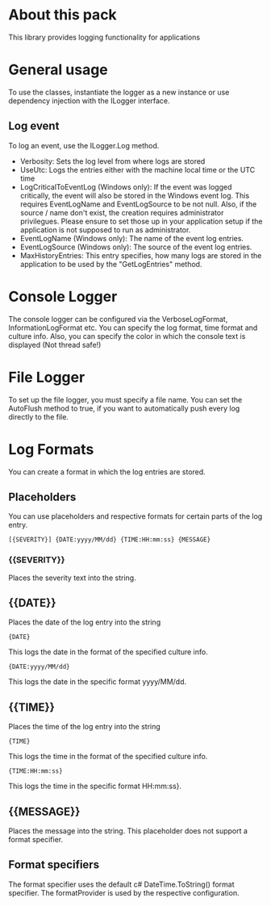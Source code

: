 ﻿# About this pack
This library provides logging functionality for applications

# General usage
To use the classes, instantiate the logger as a new instance or use dependency injection with the ILogger interface.

## Log event
To log an event, use the ILogger.Log method.
- Verbosity: Sets the log level from where logs are stored
- UseUtc: Logs the entries either with the machine local time or the UTC time
- LogCriticalToEventLog (Windows only): If the event was logged critically, the event will also be stored in the Windows event log. This requires EventLogName and EventLogSource to be not null. Also, if the source / name don't exist, the creation requires administrator privilegues. Please ensure to set those up in your application setup if the application is not supposed to run as administrator.
- EventLogName (Windows only): The name of the event log entries.
- EventLogSource (Windows only): The source of the event log entries.
- MaxHistoryEntries: This entry specifies, how many logs are stored in the application to be used by the "GetLogEntries" method.


# Console Logger
The console logger can be configured via the VerboseLogFormat, InformationLogFormat etc.
You can specify the log format, time format and culture info. Also, you can specify the color in which the console text is displayed (Not thread safe!)


# File Logger
To set up the file logger, you must specify a file name.
You can set the AutoFlush method to true, if you want to automatically push every log directly to the file.

# Log Formats
You can create a format in which the log entries are stored.

## Placeholders
You can use placeholders and respective formats for certain parts of the log entry.
```
[{SEVERITY}] {DATE:yyyy/MM/dd} {TIME:HH:mm:ss} {MESSAGE}
```

### {{SEVERITY}}
Places the severity text into the string.

## {{DATE}}
Places the date of the log entry into the string
```
{DATE}
```
This logs the date in the format of the specified culture info.

```
{DATE:yyyy/MM/dd}
```
This logs the date in the specific format yyyy/MM/dd.

## {{TIME}}
Places the time of the log entry into the string
```
{TIME}
```
This logs the time in the format of the specified culture info.

```
{TIME:HH:mm:ss}
```
This logs the time in the specific format HH:mm:ss}.

## {{MESSAGE}}
Places the message into the string.
This placeholder does not support a format specifier.

## Format specifiers
The format specifier uses the default c# DateTime.ToString() format specifier.
The formatProvider is used by the respective configuration.
